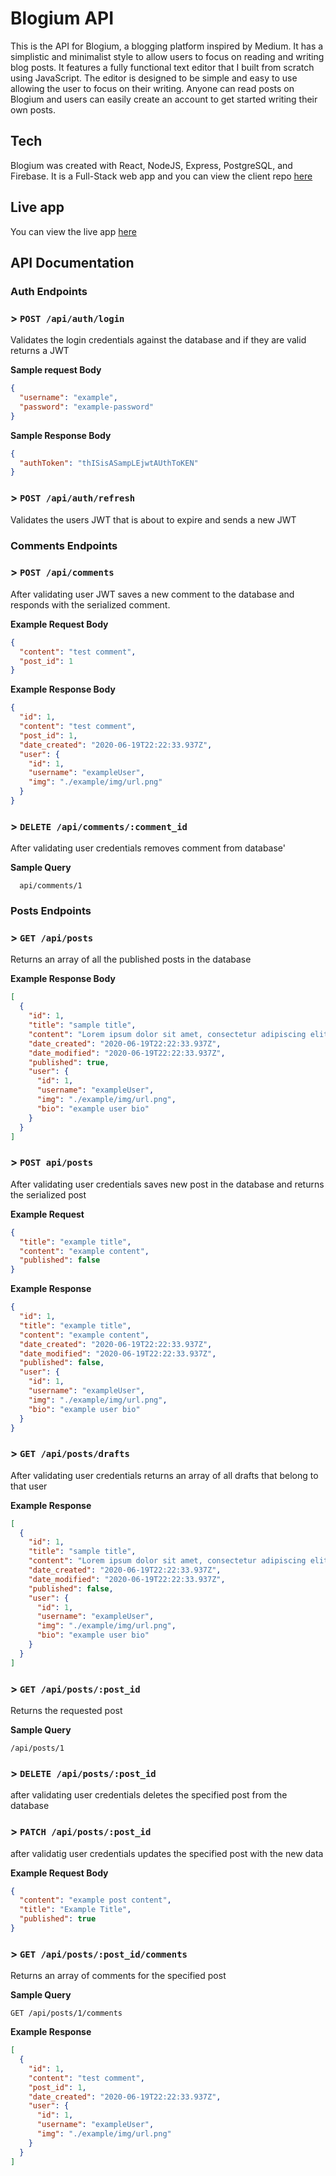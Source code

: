 # Blogium API 

This is the API for Blogium, a blogging platform inspired by Medium. It has a simplistic and minimalist style to allow users to focus on reading and writing blog posts. It features a fully functional text editor that I built from scratch using JavaScript. The editor is designed to be simple and easy to use allowing the user to focus on their writing. Anyone can read posts on Blogium and users can easily create an account to get started writing their own posts.

## Tech

Blogium was created with React, NodeJS, Express, PostgreSQL, and Firebase. It is a Full-Stack web app and you can view the client repo [here](https://github.com/f3ve/Blogium)

## Live app

You can view the live app [here](https://blogium.now.sh/)

## API Documentation

### Auth Endpoints

### > `POST /api/auth/login`

Validates the login credentials against the database and if they are valid returns a JWT

**Sample request Body**

```json
{
  "username": "example",
  "password": "example-password"
}
```

**Sample Response Body**

```json
{
  "authToken": "thISisASampLEjwtAUthToKEN"
}
```
### > `POST /api/auth/refresh`

Validates the users JWT that is about to expire and sends a new JWT

### Comments Endpoints

### > `POST /api/comments`

After validating user JWT saves a new comment to the database and responds with the serialized comment. 

**Example Request Body**

```json
{
  "content": "test comment",
  "post_id": 1
}
```

**Example Response Body**

```json
{
  "id": 1,
  "content": "test comment",
  "post_id": 1,
  "date_created": "2020-06-19T22:22:33.937Z",
  "user": {
    "id": 1,
    "username": "exampleUser",
    "img": "./example/img/url.png"
  }
}
```

### > `DELETE /api/comments/:comment_id`

After validating user credentials removes comment from database'

**Sample Query**

```
  api/comments/1
```

### Posts Endpoints

### > `GET /api/posts`

Returns an array of all the published posts in the database

**Example Response Body**

```json
[
  {
    "id": 1,
    "title": "sample title",
    "content": "Lorem ipsum dolor sit amet, consectetur adipiscing elit. Cras nec nunc ut eros mattis placerat sed vel ligula. Donec et tincidunt lorem. Quisque facilisis ac ipsum eu commodo. Vestibulum porttitor id leo in semper. Integer vehicula consectetur tellus, non congue risus. Nulla ac risus at mi blandit pharetra. Aliquam sollicitudin nulla neque, ut convallis ante luctus at. Aliquam a bibendum mi. Nunc scelerisque semper sapien, at dignissim augue fermentum in. Etiam tincidunt urna non quam condimentum sollicitudin. Integer auctor facilisis massa, sed sollicitudin enim semper quis. Sed consectetur ex eu mauris semper, nec tempor libero mattis. Morbi non consectetur est. Sed sit amet sem at nisl fermentum vulputate. Duis quam quam, pulvinar a erat a, aliquam consectetur ligula. ",
    "date_created": "2020-06-19T22:22:33.937Z",
    "date_modified": "2020-06-19T22:22:33.937Z",
    "published": true,
    "user": {
      "id": 1,
      "username": "exampleUser",
      "img": "./example/img/url.png",
      "bio": "example user bio"
    }
  }
]
```

### > `POST api/posts`

After validating user credentials saves new post in the database and returns the serialized post

**Example Request**

```json
{
  "title": "example title",
  "content": "example content",
  "published": false
}
```

**Example Response** 

```json
{
  "id": 1,
  "title": "example title",
  "content": "example content",
  "date_created": "2020-06-19T22:22:33.937Z",
  "date_modified": "2020-06-19T22:22:33.937Z",
  "published": false,
  "user": {
    "id": 1,
    "username": "exampleUser",
    "img": "./example/img/url.png",
    "bio": "example user bio"
  }
}
```

### > `GET /api/posts/drafts`

After validating user credentials returns an array of all drafts that belong to that user

**Example Response**

```json
[
  {
    "id": 1,
    "title": "sample title",
    "content": "Lorem ipsum dolor sit amet, consectetur adipiscing elit. Cras nec nunc ut eros mattis placerat sed vel ligula. Donec et tincidunt lorem. Quisque facilisis ac ipsum eu commodo. Vestibulum porttitor id leo in semper. Integer vehicula consectetur tellus, non congue risus. Nulla ac risus at mi blandit pharetra. Aliquam sollicitudin nulla neque, ut convallis ante luctus at. Aliquam a bibendum mi. Nunc scelerisque semper sapien, at dignissim augue fermentum in. Etiam tincidunt urna non quam condimentum sollicitudin. Integer auctor facilisis massa, sed sollicitudin enim semper quis. Sed consectetur ex eu mauris semper, nec tempor libero mattis. Morbi non consectetur est. Sed sit amet sem at nisl fermentum vulputate. Duis quam quam, pulvinar a erat a, aliquam consectetur ligula. ",
    "date_created": "2020-06-19T22:22:33.937Z",
    "date_modified": "2020-06-19T22:22:33.937Z",
    "published": false,
    "user": {
      "id": 1,
      "username": "exampleUser",
      "img": "./example/img/url.png",
      "bio": "example user bio"
    }
  }
]
```

### > `GET /api/posts/:post_id`

Returns the requested post

**Sample Query**

```
/api/posts/1
```

### > `DELETE /api/posts/:post_id`

after validating user credentials deletes the specified post from the database

### > `PATCH /api/posts/:post_id`

after validatig user credentials updates the specified post with the new data

**Example Request Body**

```json
{
  "content": "example post content",
  "title": "Example Title",
  "published": true
}
```

### > `GET /api/posts/:post_id/comments`

Returns an array of comments for the specified post

**Sample Query**

```
GET /api/posts/1/comments
```

**Example Response**

```json
[
  {
    "id": 1,
    "content": "test comment",
    "post_id": 1,
    "date_created": "2020-06-19T22:22:33.937Z",
    "user": {
      "id": 1,
      "username": "exampleUser",
      "img": "./example/img/url.png"
    }
  }
]
```

